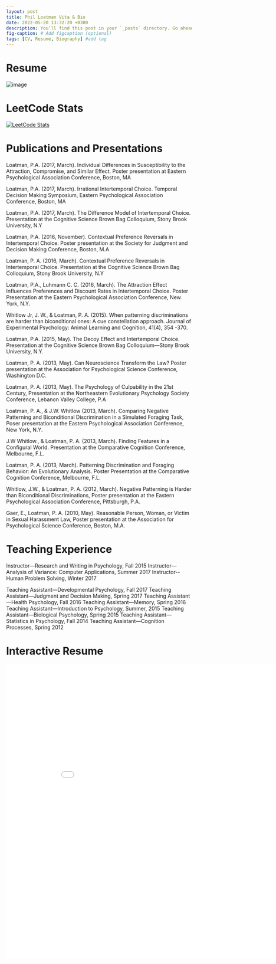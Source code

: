 ```yaml
---
layout: post
title: Phil Loatman Vita & Bio
date: 2022-05-20 13:32:20 +0300
description: You’ll find this post in your `_posts` directory. Go ahead and edit it and re-build the site to see your changes. # Add post description (optional)
fig-caption: # Add figcaption (optional)
tags: [CV, Resume, Biography] #add tag
---
```

# Resume
![image](https://user-images.githubusercontent.com/48681293/223144446-d71eaedb-5329-46c3-b137-c091f67dcbd1.png)

# LeetCode Stats
[![LeetCode Stats](https://leetcode.card.workers.dev/loatmanp?theme=auto&font=baloo&extension=activity)](https://leetcode.com/loatmanp/)


# Publications and Presentations
Loatman, P.A. (2017, March). Individual Differences in Susceptibility to the Attraction, Compromise, and Similar Effect. Poster presentation at Eastern Psychological Association Conference, Boston, MA

Loatman, P.A. (2017, March). Irrational Intertemporal Choice. Temporal Decision Making Symposium, Eastern Psychological Association Conference, Boston, MA

Loatman, P.A. (2017, March). The Difference Model of Intertemporal Choice. Presentation at the Cognitive Science Brown Bag Colloquium, Stony Brook University, N.Y

Loatman, P.A. (2016, November). Contextual Preference Reversals in Intertemporal Choice. Poster presentation at the Society for Judgment and Decision Making Conference, Boston, M.A

Loatman, P. A. (2016, March). Contextual Preference Reversals in Intertemporal Choice. Presentation at the Cognitive Science Brown Bag Colloquium, Stony Brook University, N.Y

Loatman, P.A., Luhmann C. C. (2016, March). The Attraction Effect Influences Preferences and Discount Rates in Intertemporal Choice. Poster Presentation at the Eastern Psychological Association Conference, New York, N.Y.

Whitlow Jr, J. W., & Loatman, P. A. (2015). When patterning discriminations are harder than	 biconditional ones: A cue constellation approach. Journal of Experimental Psychology:		 Animal Learning and Cognition, 41(4), 354 -370. 

Loatman, P.A. (2015, May). The Decoy Effect and Intertemporal Choice. Presentation at the Cognitive Science Brown Bag Colloquium—Stony Brook University, N.Y.

Loatman, P. A. (2013, May). Can Neuroscience Transform the Law? Poster presentation at the Association for Psychological Science Conference, Washington D.C.

Loatman, P. A. (2013, May). The Psychology of Culpability in the 21st Century, Presentation at the Northeastern Evolutionary Psychology Society Conference, Lebanon Valley College, P.A

Loatman, P. A., & J.W. Whitlow (2013, March). Comparing Negative Patterning and Biconditional Discrimination in a Simulated Foraging Task, Poser presentation at the Eastern Psychological Association Conference, New York, N.Y.

J.W Whitlow., & Loatman, P. A. (2013, March). Finding Features in a Configural World. Presentation at the Comparative Cognition Conference, Melbourne, F.L. 

Loatman, P. A. (2013, March). Patterning Discrimination and Foraging Behavior: An Evolutionary Analysis. Poster Presentation at the Comparative Cognition Conference, Melbourne, F.L. 

Whitlow, J.W., & Loatman, P. A. (2012, March). Negative Patterning is Harder than Biconditional Discriminations, Poster presentation at the Eastern Psychological Association Conference, Pittsburgh, P.A. 

Gaer, E., Loatman, P. A. (2010, May). Reasonable Person, Woman, or Victim in Sexual Harassment Law, Poster presentation at the Association for Psychological Science Conference, Boston, M.A.

# Teaching Experience
Instructor—Research and Writing in Psychology, Fall 2015
Instructor—Analysis of Variance: Computer Applications, Summer 2017
Instructor--Human Problem Solving, Winter 2017

Teaching Assistant—Developmental Psychology, Fall 2017
Teaching Assistant—Judgment and Decision Making, Spring 2017
Teaching Assistant—Health Psychology, Fall 2016
Teaching Assistant—Memory, Spring 2016
Teaching Assistant—Introduction to Psychology, Summer, 2015 
Teaching Assistant—Biological Psychology, Spring 2015
Teaching Assistant—Statistics in Psychology, Fall 2014
Teaching Assistant—Cognition Processes, Spring 2012

# Interactive Resume
<iframe width="900" height="800" frameborder="0" scrolling="no" src="//plotly.com/~pal1234/71.embed"></iframe>
